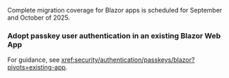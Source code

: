 Complete migration coverage for Blazor apps is scheduled for September and October of 2025.

### Adopt passkey user authentication in an existing Blazor Web App

For guidance, see <xref:security/authentication/passkeys/blazor?pivots=existing-app>.

